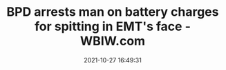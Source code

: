 ---
"title": "BPD arrests man on battery charges for spitting in EMT's face - WBIW.com"
"date": "2021-10-27 16:49:31"
"feed_name": "GOOGLENEWSINDUSTRIAL"
"feed_website": "https://news.google.com/search?q=industrial%2Bincident&hl=en-US&gl=US&ceid=US:en"
"feed_rss": "https://news.google.com/rss/search?q=industrial%2Bincident&hl=en-US&gl=US&ceid=US:en"
"link": "http://www.wbiw.com/2021/10/27/bpd-arrests-man-on-battery-charges-for-spitting-in-emts-face/"
"source": "{'href': 'http://www.wbiw.com', 'title': 'WBIW.com'}"
"file": "_posts/2021-1-1-a7a1c0160f6af6ba5ddca6d6784d13a25a38394d.md"
"accident": "1"
"drilling": "0"
"dead": "0"
"injured": "0"
"arrested": "0"
"place": "unknown place"
"where": "unknown site"
"causes": "unknown"
"place_uri": "unknown place"
---